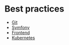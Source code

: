 # Best practices

- [Git](git.md)
- [Symfony](symfony.md)
- [Frontend](frontend.md)
- [Kubernetes](kubernetes.md)
